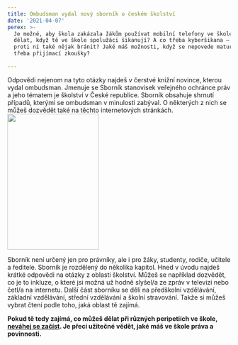 ```yaml
---
title: Ombudsman vydal nový sborník o českém školství
date: '2021-04-07'
perex: >-
  Je možné, aby škola zakázala žákům používat mobilní telefony ve škole? Co
  dělat, když tě ve škole spolužáci šikanují? A co třeba kyberšikana – dá se
  proti ní také nějak bránit? Jaké máš možnosti, když se nepovede maturita nebo
  třeba přijímací zkoušky?

---
```



<p>Odpovědi nejenom na tyto otázky najdeš v čerstvé knižní novince, kterou vydal ombudsman. Jmenuje se Sborník stanovisek veřejného ochránce práv a jeho tématem je školství v České republice. Sborník obsahuje shrnutí případů, kterými se ombudsman v minulosti zabýval. O některých z nich se můžeš dozvědět také na těchto internetových stránkách.<img src="uploads/RTEmagicC_skolstvi_sbornik.png.png" class="obrazek_vlevo obrazek_vpravo" height="306" width="206" alt="" /></p><p>Sborník není určený jen pro právníky, ale i pro žáky, studenty, rodiče, učitele a&nbsp;ředitele. Sborník je rozdělený do několika kapitol. Hned v úvodu najdeš krátké odpovědi na otázky z oblasti školství. Můžeš se například dozvědět, co je to inkluze, o které jsi možná už hodně slyšel/a ze zpráv v televizi nebo četl/a na internetu. Další část sborníku se dělí na předškolní vzdělávání, základní vzdělávání, střední vzdělávání a školní stravování. Takže si můžeš vybrat čtení podle toho, jaká oblast tě zajímá.</p><p><strong>Pokud tě tedy zajímá, co můžeš dělat při různých peripetiích ve škole, </strong><a href="https://www.ochrance.cz/vystupy/publikace/stanoviska/Sbornik_Skolstvi.pdf" target="_blank"><strong>neváhej se začíst</strong></a><strong>. Je přeci užitečné vědět, jaké máš ve škole práva a povinnosti.</strong></p>

